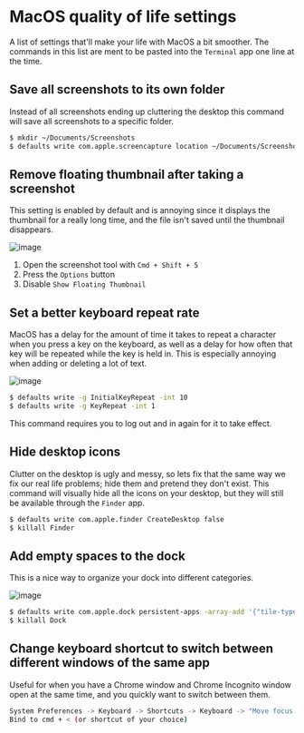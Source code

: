 # MacOS quality of life settings
A list of settings that'll make your life with MacOS a bit smoother. The commands in this list are ment to be pasted into the `Terminal` app one line at the time.

## Save all screenshots to its own folder
Instead of all screenshots ending up cluttering the desktop this command will save all screenshots to a specific folder.

```bash
$ mkdir ~/Documents/Screenshots
$ defaults write com.apple.screencapture location ~/Documents/Screenshots
```

## Remove floating thumbnail after taking a screenshot
This setting is enabled by default and is annoying since it displays the thumbnail for a really long time, and the file isn't saved until the thumbnail disappears.

![image](https://user-images.githubusercontent.com/1921046/141097386-04bbbcf7-57e2-4049-8688-8b654e743b23.gif)

1. Open the screenshot tool with `Cmd + Shift + 5`
2. Press the `Options` button
3. Disable `Show Floating Thumbnail`

## Set a better keyboard repeat rate
MacOS has a delay for the amount of time it takes to repeat a character when you press a key on the keyboard, as well as a delay for how often that key will be repeated while the key is held in. This is especially annoying when adding or deleting a lot of text.

![image](https://screenshot.click/10-23-tog0c-nfvbq.gif)

```bash
$ defaults write -g InitialKeyRepeat -int 10
$ defaults write -g KeyRepeat -int 1
```
This command requires you to log out and in again for it to take effect.

## Hide desktop icons
Clutter on the desktop is ugly and messy, so lets fix that the same way we fix our real life problems; hide them and pretend they don't exist.
This command will visually hide all the icons on your desktop, but they will still be available through the `Finder` app.

```bash
$ defaults write com.apple.finder CreateDesktop false
$ killall Finder
```

## Add empty spaces to the dock
This is a nice way to organize your dock into different categories.

![image](https://i.imgur.com/K0dROXW.png)

```bash
$ defaults write com.apple.dock persistent-apps -array-add '{"tile-type"="spacer-tile";}'
$ killall Dock
```

## Change keyboard shortcut to switch between different windows of the same app
Useful for when you have a Chrome window and Chrome Incognito window open at the same time, and you quickly want to switch between them.

```bash
System Preferences -> Keyboard -> Shortcuts -> Keyboard -> "Move focus to the next window"
Bind to cmd + < (or shortcut of your choice)
```
